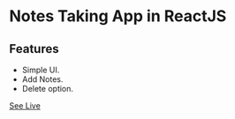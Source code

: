 # Notes Taking App in ReactJS
## Features
- Simple UI.
- Add Notes.
- Delete option.

[See Live](https://notes-react-ash.netlify.app/)
